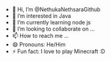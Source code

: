 - 👋 Hi, I’m @NethukaNethsaraGithub
- 👀 I’m interested in Java
- 🌱 I’m currently learning node js
- 💞️ I’m looking to collaborate on ...
- 📫 How to reach me ...
- 😄 Pronouns: He/Him
- ⚡ Fun fact: I love to play Minecraft :D

<!---
NethukaNethsaraGithub/NethukaNethsaraGithub is a ✨ special ✨ repository because its `README.md` (this file) appears on your GitHub profile.
You can click the Preview link to take a look at your changes.
--->
